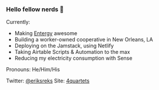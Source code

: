 ### Hello fellow nerds 🤗

Currently:

* Making [Entergy](https://entergy.com) awesome
* Building a worker-owned cooperative in New Orleans, LA 
* Deploying on the Jamstack, using Netlify
* Taking Airtable Scripts & Automation to the max
* Reducing my electricity consumption with Sense

Pronouns: He/Him/His

Twitter: [@eriksreks](https://twitter.com/eriksreks)
Site: [4quartets](https://4quartets.com)
